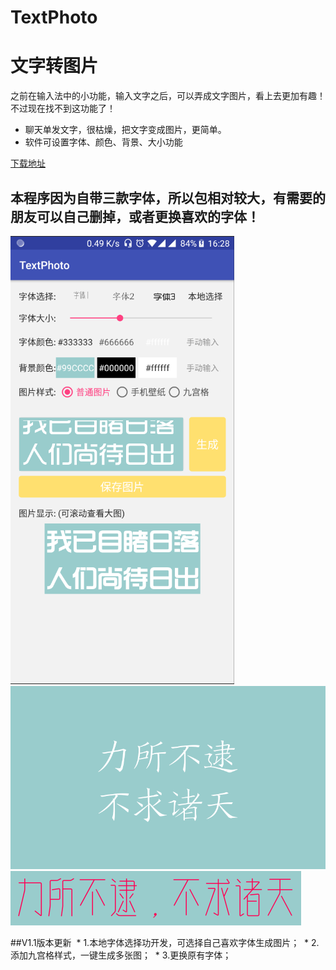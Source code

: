 # TextPhoto
文字转图片
============================

之前在输入法中的小功能，输入文字之后，可以弄成文字图片，看上去更加有趣！不过现在找不到这功能了！

* 聊天单发文字，很枯燥，把文字变成图片，更简单。
* 软件可设置字体、颜色、背景、大小功能

[下载地址](https://github.com/lycc123456/TextPhoto/blob/master/app/release/app-release.apk)

## 本程序因为自带三款字体，所以包相对较大，有需要的朋友可以自己删掉，或者更换喜欢的字体！

![Aaron Swartz](https://raw.githubusercontent.com/lycc123456/TextPhoto/master/20180518162921.png)
![Aaron Swartz](https://raw.githubusercontent.com/lycc123456/TextPhoto/master/20180228163548.png)
![Aaron Swartz](https://raw.githubusercontent.com/lycc123456/TextPhoto/master/20180228155217.png)


##V1.1版本更新
  * 1.本地字体选择功开发，可选择自己喜欢字体生成图片；
  * 2.添加九宫格样式，一键生成多张图；
  * 3.更换原有字体；
